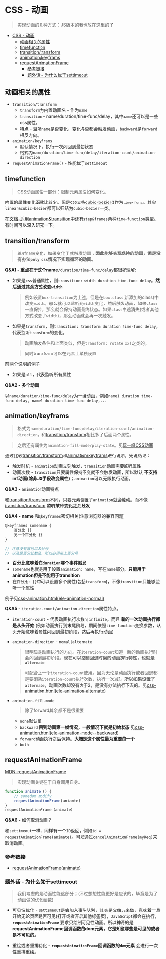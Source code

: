 # CSS - 动画
> 实现动画的几种方式：JS版本的我也放在这里的了

<!-- TOC -->

- [CSS - 动画](#css---动画)
  - [动画相关的属性](#动画相关的属性)
  - [timefunction](#timefunction)
  - [transition/transform](#transitiontransform)
  - [animation/keyframs](#animationkeyframs)
  - [requestAnimationFrame](#requestanimationframe)
    - [参考链接](#参考链接)
    - [题外话 - 为什么优于settimeout](#题外话---为什么优于settimeout)

<!-- /TOC -->

## 动画相关的属性

* `transition/transform`
    * `transform`为内置动画名 - 作为`name`
    * `transition` - name/duration/time-func/delay，其中`name`还可以是一些css属性。
    * 特点 - 监听`name`是否变化，变化与否都会触发动画，`backward`是`forward`相反方向。
* `animation/keyframs`
    * 默认情况下，执行一次闪回到最初状态
    * 格式为`name/duration/time-func/delay/iteration-count/animation-direction`
* `requestAnimationFrame()` - 性能优于`settimeout`

## timefunction

> CSS动画属性一部分：限制元素属性如何变化。


内置的属性变化函数比较少。但是`CSS`支持[cubic-bezier()](https://www.w3schools.com/cssref/func_cubic-bezier.asp)作为`time-func`。其实`linear&cubic-bezier`都可以归结为`cubic-bezier`一类。

在[文档-适用animation&transition](https://developer.mozilla.org/en-US/docs/Web/CSS/transition)中还有`step&frames`两种`time-function`类型。有时间可以深入研究一下。

## transition/transform

> 监听`name`变化，如果变化了就触发动画；**因此能够实现保持的动画，但是没有办法`only css`情况下实现循环的动画。**

**Q&A1 - 重点在于这个name**`/duration/time-func/delay`都很好理解:

* 如果是`css`普通属性，则`transition: width duration time-func delay`。**然后通过其余方式改变`width`**

    > 例如设置`box-transition`为上述，但是在`box.class`(新添加的class)中改变`width`。那么就可以监听到`width`变化，然后触发动画，如果`class`一直保持，那么就会保持动画最终状态。如果`class`中途消失(或者其他方式改变了`width`)，那么动画就会再一次触发。
    
* 如果是`transform`，则`transition: transform duration time-func delay`，代表监听`transform`的变化。

    > 动画触发条件和上面类似，但是`transform: rotate(xx)`之类的。

    > 同时transform可以在元素上单独设置

前两个说明的例子

* 如果是`all`，代表监听所有属性

**Q&A2 - 多个动画**

以`name/duration/time-func/delay`为一组动画，例如`name1 duration time-func delay, name2 duration time-func delay,...`

## animation/keyframs

> 格式为`name/duration/time-func/delay/iteration-count/animation-direction`。和[transition/transform](#transitiontransform)相比多了后面两个属性。

> 之后还有属性为`animation-fill-mode/play-state`。见[阮一峰CSS动画](http://www.ruanyifeng.com/blog/2014/02/css_transition_and_animation.html)

通过比较[transition/transform](#transitiontransform)和[animation/keyframs](#animationkeyframs)进行说明。先说结论：

* 触发时机 - `animation`动画立刻触发，`transition`动画需要监听属性
* 动画次数 - `transition`只要属性保持不变就不会触发动画，所以默认 **不支持inf动画(除非JS手段改变属性)**；`animation`可以无限执行动画。

**Q&A3 -** `animation`动画特点

和[transition/transform](#transitiontransform)不同，只要元素设置了`animation`就会触动。而不像[transition/transform](#transitiontransform) **监听某种变化之后触发**

**Q&A4 - name** 和`@keyframes`密切相关(注意浏览器的兼容问题)

```JavaScript
@keyframes somename {
    百分比 {}
    另一个百分比 {}
}

// 注意没有冒号以及分号
// 以及是百分比数值，所以必须带上百分号
```

* **百分比意味着在`duration`哪个事件触发**
* `somename`也就是用于设置`animation: name`，写在`name`部分。**只能用于animation但是不能用于transition**
* 在`百分比: {}`中可以设置多个属性(包括`transform`)，不像`transition`只能够监听一个属性

例子见[css-animation.html(ele-animation-normal)]()

**Q&A5 -** `iteration-count/animation-direction`属性特点。

* `iteration-count` - 代表动画执行次数`n|infinite`。而且 **新的一次动画执行都是从头开始** (例如动画执行到末尾阶段，期间依照`time-function`变换参数，从头开始意味着属性闪回到最初阶段，然后再执行动画)
* `animation-direction` - `nomal|alternate`

    > 很明显是动画执行的方向。在`iteration-count`知道，新的动画执行时会闪回到最初阶段。**现在可以控制回退时候的动画执行特性，也就是`alternate`**

    > 可配合上一个`iteration-count`使用。因为无论是动画执行或者回退都是要消耗`iteration-count`执行次数，执行一次减1。**所以如果设置了`alternate`，动画次数却没有大于2，是没有办法执行下去的**。见[css-animation.html(ele-animation-alternate)]()

* `animation-fill-mode`

    > 除了forward其余都不是很重要

    * `none`默认值
    * `backward` **回到动画第一帧情况，一般情况下就是初始状态** 见[css-animation.html(ele-animation-mode--backward)]()
    * `forward`动画执行之后保持。**大概是这个属性最为重要的一个**
    * `both`

## requestAnimationFrame

[MDN-requestAnimationFrame](https://developer.mozilla.org/en-US/docs/Web/API/window/requestAnimationFrame)

> 实现动画关键在于自身调用自身。

```JavaScript
function animate () {
    // somedom modify
    requestAnimationFrame(aniamte)
}
requestAnimationFrame（animate）
```

**Q&A6 -** 如何取消动画？

和`settimeout`一样，同样有一个`ID`返回，例如`id = requestAnimationFrame(animate)`。可以通过`cancelAnimationFrame(myReq)`来取消动画。

### 参考链接

* [requestAnimationFrame(animate)](https://juejin.im/entry/5ae844ec518825673a205855)

### 题外话 - 为什么优于settimeout

> 我们考虑的是动画性能这部分；(不过想想性能更好是应该的，毕竟是为了动画做的优化函数)

* 可见性优化 - `settimeout`是会加入事件队列，其实是交给`JS`来做，意味着一旦开始无论页面是否可见(打开或者开启其他标签页)，`JavaScript`都会在执行，**`requestAnimationFrame`** 要求只绘制可见性动画。所以神奇的是 **requestAnimationFrame回调函数的dom元素，它是知道哪些是可见的或者是不可见的。**

* 重绘或者重排优化 - **`requestAnimationFrame`回调函数的`dom`元素** 会进行一次性重排重绘。